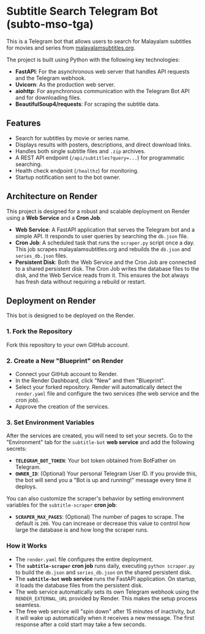 # Subtitle Search Telegram Bot (subto-mso-tga)

This is a Telegram bot that allows users to search for Malayalam subtitles for movies and series from [malayalamsubtitles.org](https://malayalamsubtitles.org).

The project is built using Python with the following key technologies:
- **FastAPI**: For the asynchronous web server that handles API requests and the Telegram webhook.
- **Uvicorn**: As the production web server.
- **aiohttp**: For asynchronous communication with the Telegram Bot API and for downloading files.
- **BeautifulSoup4/requests**: For scraping the subtitle data.

## Features

- Search for subtitles by movie or series name.
- Displays results with posters, descriptions, and direct download links.
- Handles both single subtitle files and `.zip` archives.
- A REST API endpoint (`/api/subtitles?query=...`) for programmatic searching.
- Health check endpoint (`/healthz`) for monitoring.
- Startup notification sent to the bot owner.

## Architecture on Render

This project is designed for a robust and scalable deployment on Render using a **Web Service** and a **Cron Job**.

- **Web Service**: A FastAPI application that serves the Telegram bot and a simple API. It responds to user queries by searching the `db.json` file.
- **Cron Job**: A scheduled task that runs the `scraper.py` script once a day. This job scrapes malayalamsubtitles.org and rebuilds the `db.json` and `series_db.json` files.
- **Persistent Disk**: Both the Web Service and the Cron Job are connected to a shared persistent disk. The Cron Job writes the database files to the disk, and the Web Service reads from it. This ensures the bot always has fresh data without requiring a rebuild or restart.

## Deployment on Render

This bot is designed to be deployed on the Render.

### 1. Fork the Repository

Fork this repository to your own GitHub account.

### 2. Create a New "Blueprint" on Render

- Connect your GitHub account to Render.
- In the Render Dashboard, click "New" and then "Blueprint".
- Select your forked repository. Render will automatically detect the `render.yaml` file and configure the two services (the web service and the cron job).
- Approve the creation of the services.

### 3. Set Environment Variables

After the services are created, you will need to set your secrets. Go to the "Environment" tab for the `subtitle-bot` **web service** and add the following secrets:

- **`TELEGRAM_BOT_TOKEN`**: Your bot token obtained from BotFather on Telegram.
- **`OWNER_ID`**: (Optional) Your personal Telegram User ID. If you provide this, the bot will send you a "Bot is up and running!" message every time it deploys.

You can also customize the scraper's behavior by setting environment variables for the `subtitle-scraper` **cron job**:

- **`SCRAPER_MAX_PAGES`**: (Optional) The number of pages to scrape. The default is `200`. You can increase or decrease this value to control how large the database is and how long the scraper runs.

### How it Works

- The `render.yaml` file configures the entire deployment.
- The **`subtitle-scraper` cron job** runs daily, executing `python scraper.py` to build the `db.json` and `series_db.json` on the shared persistent disk.
- The **`subtitle-bot` web service** runs the FastAPI application. On startup, it loads the database files from the persistent disk.
- The web service automatically sets its own Telegram webhook using the `RENDER_EXTERNAL_URL` provided by Render. This makes the setup process seamless.
- The free web service will "spin down" after 15 minutes of inactivity, but it will wake up automatically when it receives a new message. The first response after a cold start may take a few seconds.
